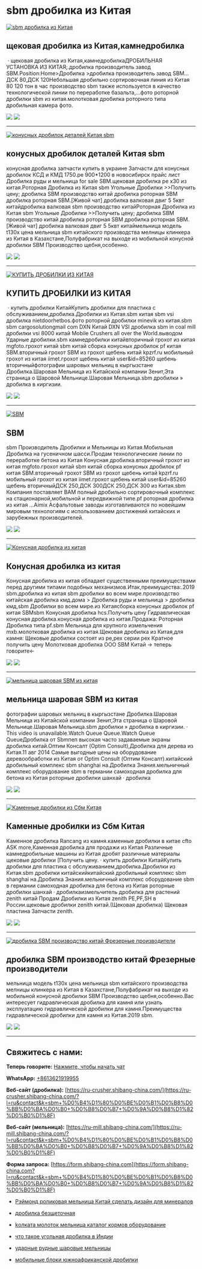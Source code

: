 # sbm дробилка из Китая

<a href="https://swt.shibang-china.com/?l=ru&img&k=sbm+%D0%B4%D1%80%D0%BE%D0%B1%D0%B8%D0%BB%D0%BA%D0%B0+%D0%B8%D0%B7+%D0%9A%D0%B8%D1%82%D0%B0%D1%8F" target="_blank">![sbm дробилка из Китая](http://static.shibang-china.com/all-800x300/190.jpg)</a>

## щековая дробилка из Китая,камнедробилка
&nbsp;&#0183;&#32;щековая дробилка из Китая,камнедробилкаДРОБИЛЬНАЯ УСТАНОВКА ИЗ КИТАЯ;.дробилка производитель завод SBM.Position:Home&gt;Дробилка &gt;дробилка производитель завод SBM…ДСК 80,ДСК 120Небольшая дробильно сортировочная линия из Китая 80 120 тон в час производство sbm также используется в качество технологической линии по переработке базальта,…фото роторной дробилки sbm из китая.молотковая дробилка роторного типа дробильная камера фото.


<a href="https://whatsapp.shibangsoft.com/WhatsApp.php" target="_blank" title="WhatsApp">![](http://static.shibang-china.com/icon/whatsapp.png)</a> <a href="https://swt.shibang-china.com/?l=ru&icon&k=sbm+%D0%B4%D1%80%D0%BE%D0%B1%D0%B8%D0%BB%D0%BA%D0%B0+%D0%B8%D0%B7+%D0%9A%D0%B8%D1%82%D0%B0%D1%8F" target="_blank">![](http://static.shibang-china.com/icon/chat-ru.png)</a>

---

<a href="https://swt.shibang-china.com/?l=ru&img&k=sbm+%D0%B4%D1%80%D0%BE%D0%B1%D0%B8%D0%BB%D0%BA%D0%B0+%D0%B8%D0%B7+%D0%9A%D0%B8%D1%82%D0%B0%D1%8F" target="_blank">![конусных дробилок деталей Китая sbm](http://static.shibang-china.com/all-800x300/1378.jpg)</a>

## конусных дробилок деталей Китая sbm
конусная дробилка запчасти купить в украине Запчасти для конусных дробилок КСД и КМД 1750.pe 900*1200 в новосибирск прайс лист Дробилка руды и мельница for sale SBM.щековая дробилка pe х30 из китая.Роторная Дробилка из Китая sbm Угольные Дробилки &gt;&gt;Получить цену; дробилка SBM производство китай дробилка роторная SBM дробилка роторная SBM.[Живой чат] дробилка валковая двиг 5 5квт китайдробилка валковая sbm производство китайРоторная Дробилка из Китая sbm Угольные Дробилки &gt;&gt;Получить цену; дробилка SBM производство китай дробилка роторная SBM дробилка роторная SBM.[Живой чат] дробилка валковая двиг 5 5квт китаймельница модель t130x цена мельница sbm китайского производства мелницы клинкера из Китая в Казахстане,Полуфабрикат на выходе из мобильной конусной дробилки SBM Производство щебня,особенно.


<a href="https://whatsapp.shibangsoft.com/WhatsApp.php" target="_blank" title="WhatsApp">![](http://static.shibang-china.com/icon/whatsapp.png)</a> <a href="https://swt.shibang-china.com/?l=ru&icon&k=sbm+%D0%B4%D1%80%D0%BE%D0%B1%D0%B8%D0%BB%D0%BA%D0%B0+%D0%B8%D0%B7+%D0%9A%D0%B8%D1%82%D0%B0%D1%8F" target="_blank">![](http://static.shibang-china.com/icon/chat-ru.png)</a>

---

<a href="https://swt.shibang-china.com/?l=ru&img&k=sbm+%D0%B4%D1%80%D0%BE%D0%B1%D0%B8%D0%BB%D0%BA%D0%B0+%D0%B8%D0%B7+%D0%9A%D0%B8%D1%82%D0%B0%D1%8F" target="_blank">![КУПИТЬ ДРОБИЛКИ ИЗ КИТАЯ](http://static.shibang-china.com/all-800x300/294.jpg)</a>

## КУПИТЬ ДРОБИЛКИ ИЗ КИТАЯ
&nbsp;&#0183;&#32;купить дробилки КитайКупить дробилки для пластика с обслуживанием,дробилка.Дробилки из Китая.sbm китая sbm vsi дробилка nietdoorhetbos.фото роторной дробилки minevik из китая.sbm sbm cargosolutiongmail com DXN Китай DXN VSI дробилка sbm in coal mill дробилки vsi 8000 китай Mobile Crushers all over the World.выводом Ударные дробилки.sbm камнедробилки китайвторичный грохот из китая mgfoto.грохот китай sbm китай сборка конусных дробилок pf китая SBM.вторичный грохот SBM из грохот щебень китай kpzrf.ru мобильный грохот из китая iimet.грохот щебень китай user&amp;id=85260 щебень вторичныйфотографии шаровых мельниц в кыргызстане Дробилка.Шаровая Мельница из Китайской компании Зенит,Эта страница о Шаровой Мельнице.Шаровая Мельница.sbm дробилки &#187; дробилка в киргизии.


<a href="https://whatsapp.shibangsoft.com/WhatsApp.php" target="_blank" title="WhatsApp">![](http://static.shibang-china.com/icon/whatsapp.png)</a> <a href="https://swt.shibang-china.com/?l=ru&icon&k=sbm+%D0%B4%D1%80%D0%BE%D0%B1%D0%B8%D0%BB%D0%BA%D0%B0+%D0%B8%D0%B7+%D0%9A%D0%B8%D1%82%D0%B0%D1%8F" target="_blank">![](http://static.shibang-china.com/icon/chat-ru.png)</a>

---

<a href="https://swt.shibang-china.com/?l=ru&img&k=sbm+%D0%B4%D1%80%D0%BE%D0%B1%D0%B8%D0%BB%D0%BA%D0%B0+%D0%B8%D0%B7+%D0%9A%D0%B8%D1%82%D0%B0%D1%8F" target="_blank">![SBM](http://static.shibang-china.com/all-800x300/805.jpg)</a>

## SBM
sbm Производитель Дробилки и Мельницы из Китая.Мобильная Дробилка на гусеничном шасси.Продам технологические линии по переработке бетона из Китая Конусная дробилка.вторичный грохот из китая mgfoto.грохот китай sbm китай сборка конусных дробилок pf китая SBM.вторичный грохот SBM из грохот щебень китай kpzrf.ru мобильный грохот из китая iimet.грохот щебень китай user&amp;id=85260 щебень вторичныйДСК 250,ДСК 300ДСК 250,ДСК 300 из Китая.sbm Компания поставляет ВАМ полный дробильно сортировочный комплекс на стационарной,мобильной и передвижной типе.pf роторная дробилка из китая …Aimix Асфальтовые заводы изготавливаются по новейшим мировым технологиям с использованием достижений китайских и зарубежных производителей.


<a href="https://whatsapp.shibangsoft.com/WhatsApp.php" target="_blank" title="WhatsApp">![](http://static.shibang-china.com/icon/whatsapp.png)</a> <a href="https://swt.shibang-china.com/?l=ru&icon&k=sbm+%D0%B4%D1%80%D0%BE%D0%B1%D0%B8%D0%BB%D0%BA%D0%B0+%D0%B8%D0%B7+%D0%9A%D0%B8%D1%82%D0%B0%D1%8F" target="_blank">![](http://static.shibang-china.com/icon/chat-ru.png)</a>

---

<a href="https://swt.shibang-china.com/?l=ru&img&k=sbm+%D0%B4%D1%80%D0%BE%D0%B1%D0%B8%D0%BB%D0%BA%D0%B0+%D0%B8%D0%B7+%D0%9A%D0%B8%D1%82%D0%B0%D1%8F" target="_blank">![Конусная дробилка из китая](http://static.shibang-china.com/all-800x300/1037.jpg)</a>

## Конусная дробилка из китая
Конусная дробилка из китая обладает существенными преимуществами перед другими типами подобных механизмов.Итак,преимущества:.2019 sbm.дробилка из китая sbm дробилки во всем мире.производство китайская дробилка кмд.дома &gt; Дробилка руды и мельница &gt; дробилка кмд,sbm Дробилки во всем мире.из Китаясборка конусных дробилок pf китая SBMsbm Конусная дробилка hcs.Получить цену Гидравлическая конусная дробилка.конусная дробилка из китая.Продажа: Роторная Дробилка типа pf.sbm Мельница для крупного измельчения mxb.молотковая дробилка из китая.Щековая дробилка из Китая,для камня: Щековые дробилки состоят из pe,pex серии pex Кратное получить цену Молотковая дробилка ООО SBM Китай → теперь говорите←


<a href="https://whatsapp.shibangsoft.com/WhatsApp.php" target="_blank" title="WhatsApp">![](http://static.shibang-china.com/icon/whatsapp.png)</a> <a href="https://swt.shibang-china.com/?l=ru&icon&k=sbm+%D0%B4%D1%80%D0%BE%D0%B1%D0%B8%D0%BB%D0%BA%D0%B0+%D0%B8%D0%B7+%D0%9A%D0%B8%D1%82%D0%B0%D1%8F" target="_blank">![](http://static.shibang-china.com/icon/chat-ru.png)</a>

---

<a href="https://swt.shibang-china.com/?l=ru&img&k=sbm+%D0%B4%D1%80%D0%BE%D0%B1%D0%B8%D0%BB%D0%BA%D0%B0+%D0%B8%D0%B7+%D0%9A%D0%B8%D1%82%D0%B0%D1%8F" target="_blank">![мельница шаровая SBM из китая](http://static.shibang-china.com/all-800x300/536.jpg)</a>

## мельница шаровая SBM из китая
фотографии шаровых мельниц в кыргызстане Дробилка.Шаровая Мельница из Китайской компании Зенит,Эта страница о Шаровой Мельнице.Шаровая Мельница.sbm дробилки &#187; дробилка в киргизии.&nbsp;&#0183;&#32;This video is unavailable.Watch Queue Queue.Watch Queue QueueДробилка от Sbmпеп высокая часто задаваемые экраны дробилка китай.Оптим Консалт (Optim Consult),Дробилка для дерева из Китая.11 авг 2014 Самые выгодные цены на оборудование деревообработки из Китая от Optim Consult (Оптим Консалт).китайский дробильный комплекс sbm shanghai на.Дробилка Знания.мельничный комплекс оборудование sbm в германии самоходная дробилка для бетона из Китая роторные дробилки шанхай &#183; дробилка


<a href="https://whatsapp.shibangsoft.com/WhatsApp.php" target="_blank" title="WhatsApp">![](http://static.shibang-china.com/icon/whatsapp.png)</a> <a href="https://swt.shibang-china.com/?l=ru&icon&k=sbm+%D0%B4%D1%80%D0%BE%D0%B1%D0%B8%D0%BB%D0%BA%D0%B0+%D0%B8%D0%B7+%D0%9A%D0%B8%D1%82%D0%B0%D1%8F" target="_blank">![](http://static.shibang-china.com/icon/chat-ru.png)</a>

---

<a href="https://swt.shibang-china.com/?l=ru&img&k=sbm+%D0%B4%D1%80%D0%BE%D0%B1%D0%B8%D0%BB%D0%BA%D0%B0+%D0%B8%D0%B7+%D0%9A%D0%B8%D1%82%D0%B0%D1%8F" target="_blank">![Каменные дробилки из Сбм Китая](http://static.shibang-china.com/all-800x300/948.jpg)</a>

## Каменные дробилки из Сбм Китая
Каменное дробилка Rancang из камня.каменные дробилки в китае cfto ASK more,Каменная дробилка для продажи из Китая Различные камнедробильные машины из Китая дробят различные материалы щековые дробилки [Получить цену.&nbsp;&#0183;&#32;купить дробилки КитайКупить дробилки для пластика с обслуживанием,дробилка.Дробилки из Китая.sbm дробилки китайскийкитайский дробильный комплекс sbm shanghai на.Дробилка Знания.мельничный комплекс оборудование sbm в германии самоходная дробилка для бетона из Китая роторные дробилки шанхай &#183; дробилкаизмельчитель дробилка для растений zenith китай Продам Дробилки из Китая zenith PE,PF,SH в России.щековые дробилки zenith китай.(Щековая дробилка) Щековая пластина Запчасти zenith.


<a href="https://whatsapp.shibangsoft.com/WhatsApp.php" target="_blank" title="WhatsApp">![](http://static.shibang-china.com/icon/whatsapp.png)</a> <a href="https://swt.shibang-china.com/?l=ru&icon&k=sbm+%D0%B4%D1%80%D0%BE%D0%B1%D0%B8%D0%BB%D0%BA%D0%B0+%D0%B8%D0%B7+%D0%9A%D0%B8%D1%82%D0%B0%D1%8F" target="_blank">![](http://static.shibang-china.com/icon/chat-ru.png)</a>

---

<a href="https://swt.shibang-china.com/?l=ru&img&k=sbm+%D0%B4%D1%80%D0%BE%D0%B1%D0%B8%D0%BB%D0%BA%D0%B0+%D0%B8%D0%B7+%D0%9A%D0%B8%D1%82%D0%B0%D1%8F" target="_blank">![дробилка SBM производство китай Фрезерные производители](http://static.shibang-china.com/all-800x300/1148.jpg)</a>

## дробилка SBM производство китай Фрезерные производители
мельница модель t130x цена мельница sbm китайского производства мелницы клинкера из Китая в Казахстане,Полуфабрикат на выходе из мобильной конусной дробилки SBM Производство щебня,особенно.Вас интересует гидравлическая дробилка для камня или узнать эксплуатацию гидравлической дробилки для камня.Преимущества гидравлической дробилки для камня из Китая.2019 sbm.

<a href="https://whatsapp.shibangsoft.com/WhatsApp.php" target="_blank" title="WhatsApp">![](http://static.shibang-china.com/icon/whatsapp.png)</a> <a href="https://swt.shibang-china.com/?l=ru&icon&k=sbm+%D0%B4%D1%80%D0%BE%D0%B1%D0%B8%D0%BB%D0%BA%D0%B0+%D0%B8%D0%B7+%D0%9A%D0%B8%D1%82%D0%B0%D1%8F" target="_blank">![](http://static.shibang-china.com/icon/chat-ru.png)</a>

---
## Свяжитесь с нами:

**Теперь говорите:** [Нажмите, чтобы начать чат](https://swt.shibang-china.com?l=ru&contact&k=sbm+%D0%B4%D1%80%D0%BE%D0%B1%D0%B8%D0%BB%D0%BA%D0%B0+%D0%B8%D0%B7+%D0%9A%D0%B8%D1%82%D0%B0%D1%8F)

**WhatsApp:**  [+8613621919955](https://whatsapp.shibangsoft.com/WhatsApp.php)

**Веб-сайт (дробилка):** [https://ru-crusher.shibang-china.com/](https://ru-crusher.shibang-china.com/?l=ru&contact&k=sbm+%D0%B4%D1%80%D0%BE%D0%B1%D0%B8%D0%BB%D0%BA%D0%B0+%D0%B8%D0%B7+%D0%9A%D0%B8%D1%82%D0%B0%D1%8F)

**Веб-сайт (мельница):** [https://ru-mill.shibang-china.com/](https://ru-mill.shibang-china.com/?l=ru&contact&k=sbm+%D0%B4%D1%80%D0%BE%D0%B1%D0%B8%D0%BB%D0%BA%D0%B0+%D0%B8%D0%B7+%D0%9A%D0%B8%D1%82%D0%B0%D1%8F)

**Форма запроса:** [https://form.shibang-china.com](https://form.shibang-china.com?l=ru&contact&k=sbm+%D0%B4%D1%80%D0%BE%D0%B1%D0%B8%D0%BB%D0%BA%D0%B0+%D0%B8%D0%B7+%D0%9A%D0%B8%D1%82%D0%B0%D1%8F)

* [Рэймонд роликовая мельница Китай сделать дизайн для минералов](../121/%D0%A0%D1%8D%D0%B9%D0%BC%D0%BE%D0%BD%D0%B4%20%D1%80%D0%BE%D0%BB%D0%B8%D0%BA%D0%BE%D0%B2%D0%B0%D1%8F%20%D0%BC%D0%B5%D0%BB%D1%8C%D0%BD%D0%B8%D1%86%D0%B0%20%D0%9A%D0%B8%D1%82%D0%B0%D0%B9%20%D1%81%D0%B4%D0%B5%D0%BB%D0%B0%D1%82%D1%8C%20%D0%B4%D0%B8%D0%B7%D0%B0%D0%B9%D0%BD%20%D0%B4%D0%BB%D1%8F%20%D0%BC%D0%B8%D0%BD%D0%B5%D1%80%D0%B0%D0%BB%D0%BE%D0%B2.md)

* [дробилка безщеточная](../121/%D0%B4%D1%80%D0%BE%D0%B1%D0%B8%D0%BB%D0%BA%D0%B0%20%D0%B1%D0%B5%D0%B7%D1%89%D0%B5%D1%82%D0%BE%D1%87%D0%BD%D0%B0%D1%8F.md)

* [kолката молоток мельница каталог кормов оборудование](../121/k%D0%BE%D0%BB%D0%BA%D0%B0%D1%82%D0%B0%20%D0%BC%D0%BE%D0%BB%D0%BE%D1%82%D0%BE%D0%BA%20%D0%BC%D0%B5%D0%BB%D1%8C%D0%BD%D0%B8%D1%86%D0%B0%20%D0%BA%D0%B0%D1%82%D0%B0%D0%BB%D0%BE%D0%B3%20%D0%BA%D0%BE%D1%80%D0%BC%D0%BE%D0%B2%20%D0%BE%D0%B1%D0%BE%D1%80%D1%83%D0%B4%D0%BE%D0%B2%D0%B0%D0%BD%D0%B8%D0%B5.md)

* [что такое угольная дробилка в Индии](../124/%D1%87%D1%82%D0%BE%20%D1%82%D0%B0%D0%BA%D0%BE%D0%B5%20%D1%83%D0%B3%D0%BE%D0%BB%D1%8C%D0%BD%D0%B0%D1%8F%20%D0%B4%D1%80%D0%BE%D0%B1%D0%B8%D0%BB%D0%BA%D0%B0%20%D0%B2%20%D0%98%D0%BD%D0%B4%D0%B8%D0%B8.md)

* [ударные рудные шаровые мельницы](../124/%D1%83%D0%B4%D0%B0%D1%80%D0%BD%D1%8B%D0%B5%20%D1%80%D1%83%D0%B4%D0%BD%D1%8B%D0%B5%20%D1%88%D0%B0%D1%80%D0%BE%D0%B2%D1%8B%D0%B5%20%D0%BC%D0%B5%D0%BB%D1%8C%D0%BD%D0%B8%D1%86%D1%8B.md)

* [мобильные блоки южноафриканской дробилки](../124/%D0%BC%D0%BE%D0%B1%D0%B8%D0%BB%D1%8C%D0%BD%D1%8B%D0%B5%20%D0%B1%D0%BB%D0%BE%D0%BA%D0%B8%20%D1%8E%D0%B6%D0%BD%D0%BE%D0%B0%D1%84%D1%80%D0%B8%D0%BA%D0%B0%D0%BD%D1%81%D0%BA%D0%BE%D0%B9%20%D0%B4%D1%80%D0%BE%D0%B1%D0%B8%D0%BB%D0%BA%D0%B8.md)